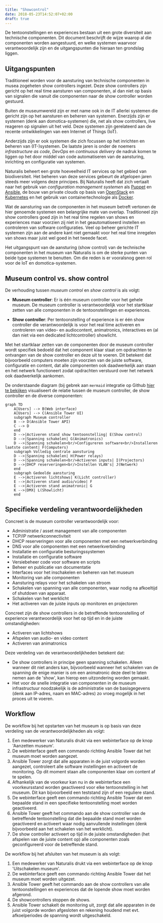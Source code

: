 ```yaml
---
title: "Showcontrol"
date: 2018-05-23T14:52:07+02:00
draft: true
---
```


De tentoonstellingen en experiences bestaan uit een grote diversiteit aan
technische componenten. Dit document beschrijft de wijze waarop al die componenten
worden aangestuurd, en welke systemen waarvoor verantwoordelijk zijn en de
uitgangspunten die hieraan ten grondslag liggen.

## Uitgangspunten

Traditioneel worden voor de aansturing van technische componenten in musea
zogeheten show controllers ingezet. Deze show controllers zijn gericht op het
real time aansturen van componenten, al dan niet op basis van signalen die vanuit
die componenten naar de show controller worden gestuurd.

Buiten de museumwereld zijn er met name ook in de IT allerlei systemen die
gericht zijn op het aansturen en beheren van systemen. Enerzijds zijn er
systemen (denk aan domotica-systemen) die, net als show controllers, live reageren
op signalen uit het veld. Deze systemen zijn gerelateerd aan de recente
ontwikkelingen van een Internet of Things (IoT).

Anderzijds zijn er ook systemen die zich focussen op het inrichten en beheren van
(IT-)systemen. De laatste jaren is onder de noemers *infrastructure as code*,
*DevOps* en *continuous delivery* de nadruk komen te liggen op het door middel
van code automatiseren van de aansturing, inrichting en configuratie van
systemen.

Naturalis beheert een grote hoeveelheid IT services op het gebied van
biodiversiteit. Het beheren van deze services gebeurt de afgelopen jaren steeds
meer volgens deze principes. Bij Naturalis heeft dat zich vertaalt naar het
gebruik van *configuration management systemen* als
[Puppet](https://puppet.com/) en [Ansible](https://www.ansible.com/), de bouw
van private clouds op basis van [OpenStack](https://www.openstack.org/) en
[Kubernetes](https://kubernetes.io/) en het gebruik van containertechnologie als
[Docker](https://www.docker.com/).

Wat de aansturing van de componenten in het museum betreft vertonen de hier
genoemde systemen een belangrijke mate van overlap. Traditioneel zijn show
controllers goed zijn in het real time regelen van shows en experiences maar
voorzien zij niet in het geautomatiseerd instellen en controleren van software
configuraties. Veel op beheer gerichte IT systemen zijn aan de andere kant niet
gemaakt voor het real time inregelen van shows maar juist wel goed in het tweede
facet.

Het uitgangspunt van de aansturing (show control) van de technische componenten
in het museum van Naturalis is om de sterke punten van beide type systemen te
benutten. Om die reden is er vooralsnog geen rol voor de IoT en
domotica-systemen.

## Museum control vs. show control

De verhouding tussen *museum control* en *show control* is als volgt:

* **Museum controller**: Er is één museum controller voor het gehele museum. De
  museum controller is verantwoordelijk voor het startklaar zetten van alle componenten in de
  tentoonstellingen en experiences.

* **Show controller**: Per tentoonstelling of experience is er één
  show controller die verantwoordelijk is voor het real time activeren en
  controleren van video- en audiocontent, animatronics, interactives en (al dan
  niet via een dedicated lichtcontroller) showlicht.

Met het startklaar zetten van de componenten door de museum controller wordt
specifiek bedoeld dat het component klaar staat om opdrachten te ontvangen van
de show controller en deze uit te voeren. Dit betekent dat bijvoorbeeld
computers moeten zijn voorzien van de juiste software, configuratie en content,
dat alle componenten ook daadwerkelijk aan staan en het netwerk functioneert zodat
opdrachten verstuurd over het netwerk ook daadwerkelijk aankomen.

De onderstaande diagram (bij gebrek aan `mermaid` integratie op Github [hier te
bekijken](https://mermaidjs.github.io/mermaid-live-editor/#/view/eyJjb2RlIjoiZ3JhcGggVERcbiAgICBBW1VzZXJzXSAtLT4gQihXZWIgaW50ZXJmYWNlKVxuICAgIEFbVXNlcnNdIC0tPiBDKEFuc2libGUgVG93ZXIgVUkpXG4gICAgc3ViZ3JhcGggTXVzZXVtIGNvbnRyb2xsZXJcbiAgICBCIC0tPiBEKEFuc2libGUgVG93ZXIgQVBJKVxuICAgIEMgLS0-IERcbiAgICBlbmRcbiAgICBEIC0tPnxBY3RpdmVyZW4gc3RhbmQgc2hvdyB0ZW50b29uc3RlbGxpbmd8IEUoU2hvdyBjb250cm9sKVxuICAgIEQgLS0-fFNwYW5uaW5nIHNjaGFrZWxlbnwgRyhBbmltYXRyb25pY3MpXG4gICAgRCAtLT58U3Bhbm5pbmcgc2NoYWtlbGVuPGJyLz5Db25maWd1cmVyZW4gc29mdHdhcmU8YnIvPkluc3RhbGxlcmVuIGxhYXRzdGUgY29udGVudHwgRihDb21wdXRlcnMpXG4gICAgc3ViZ3JhcGggVm9sbGVkaWcgY2VudHJhbGUgYWFuc3R1cmluZ1xuICAgIEQgLS0-fFNwYW5uaW5nIHNjaGFrZWxlbnwgSChQb3dlciByZWxheXMpXG4gICAgRCAtLT58U3Bhbm5pbmcgc2NoYWtlbGVuPGJyLz5BY3RpdmVyZW4gaW5wdXRzfCBJKFByb2plY3RvcnMpXG4gICAgRCAtLT58REhDUCByZXNlcnZlcmluZ2VuPGJyLz5JbnN0ZWxsZW4gVkxBTidzfCBKKE5ldHdlcmspXG4gICAgZW5kXG4gICAgc3ViZ3JhcGggR2VkZWVsZGUgYWFuc3R1cmluZ1xuICAgIEUgLS0-fEFjdGl2ZXJlbiBsaWNodHNob3dzfCBLKExpY2h0IGNvbnRyb2xsZXIpXG4gICAgRSAtLT58QWN0aXZlcmVuIHN0YW5kIGF1ZGlvL3ZpZGVvfCBGXG4gICAgRSAtLT58QWN0aXZlcmVuIHN0YW5kIGFuaW1hdHJvbmljfCBHXG4gICAgSyAtLT58RE1YfCBMKFNob3dsaWNodClcbiAgICBlbmQiLCJtZXJtYWlkIjp7InRoZW1lIjoiZGVmYXVsdCJ9fQ)
visualiseert de relatie tussen de museum controller, de show controller en de
diverse componenten:

```mermaid
graph TD
    A[Users] --> B(Web interface)
    A[Users] --> C(Ansible Tower UI)
    subgraph Museum controller
    B --> D(Ansible Tower API)
    C --> D
    end
    D -->|Activeren stand show tentoonstelling| E(Show control)
    D -->|Spanning schakelen| G(Animatronics)
    D -->|Spanning schakelen<br/>Configureren software<br/>Installeren laatste content| F(Computers)
    subgraph Volledig centrale aansturing
    D -->|Spanning schakelen| H(Power relays)
    D -->|Spanning schakelen<br/>Activeren inputs| I(Projectors)
    D -->|DHCP reserveringen<br/>Instellen VLAN's| J(Netwerk)
    end
    subgraph Gedeelde aansturing
    E -->|Activeren lichtshows| K(Licht controller)
    E -->|Activeren stand audio/video| F
    E -->|Activeren stand animatronic| G
    K -->|DMX| L(Showlicht)
    end
```
## Specifieke verdeling verantwoordelijkheden

Concreet is de museum controller verantwoordelijk voor:

* Administratie / asset management van alle componenten
* TCP/IP netwerkconnectiviteit
* DHCP reserveringen voor alle componenten met een netwerkverbinding
* DNS voor alle componenten met een netwerkverbinding
* Installatie en configuratie besturingssystemen
* Installatie en configuratie software
* Versiebeheer code voor software en scripts
* Beheer en publicatie van documentatie
* Interfaces voor het inschakelen en beheren van het museum
* Monitoring van alle componenten
* Aansturing relays voor het schakelen van stroom
* Schakelen van spanning van alle componenten, waar nodig na afkoeltijd of
  shutdown van apparaat.
* Schakelen van het werklicht
* Het activeren van de juiste inputs op monitoren en projectoren

Concreet zijn de show controllers in de betreffende tentoonstelling of
experience verantwoordelijk voor het op tijd en in de juiste omstandigheden:

* Activeren van lichtshows
* Afspelen van audio- en video content
* Activeren van animatronics

Deze verdeling van de verantwoordelijkheden betekent dat:

* De show controllers in principe geen spanning schakelen. Alleen wanneer dit
  niet anders kan, bijvoorbeeld wanneer het schakelen van de spanning de
  enige manier is om een animatronic deze deel te laten nemen aan de 'show', kan
  hierop een uitzondering worden gemaakt.
* Het voor de snelle integratie van componenten in de museum infrastructuur
  noodzakelijk is de administratie van de basisgegevens (denk aan IP-adres, naam
  en MAC-adres) zo vroeg mogelijk in het proces uit te voeren.

## Workflow

De workflow bij het opstarten van het museum is op basis van deze verdeling van
de verantwoordelijkheden als volgt:

1. Een medewerker van Naturalis drukt via een webinterface op de knop 'Aanzetten
   museum'.
2. De webinterface geeft een commando richting Ansible Tower dat het museum moet
   worden aangezet.
3. Ansible Tower zorgt dat alle apparaten in de juist volgorde worden aangezet,
   controleert alle software instellingen en activeert de monitoring. Op dit
   moment staan alle componenten klaar om content af te spelen.
4. Afhankelijk van de voorkeur kan nu in de webinterface een voorkeursstand
   worden geactiveerd voor elke tentoonstelling in het museum. Dit kan
   bijvoorbeeld een teststand zijn of een reguliere stand.
5. De webinterface geeft een commando richting Ansible Tower dat een bepaalde
   stand in een specifieke tentoonstelling moet worden geactiveerd.
6. Ansible Tower geeft het commando aan de show controller van de betreffende
   tentoonstelling dat die bepaalde stand moet worden geactiveerd en activeert
   waar nodig aanvullende instellingen (denk bijvoorbeeld aan het schakelen van
   het werklicht).
7. De show controller activeert op tijd in de juiste omstandigheden (het
   afspelen van de juiste content op) alle componenten zoals geconfigureerd voor
   de betreffende stand.

De workflow bij het afsluiten van het museum is als volgt:

1. Een medewerker van Naturalis drukt via een webinterface op de knop
   'Uitschakelen museum'.
2. De webinterface geeft een commando richting Ansible Tower dat het museum moet
   worden uitgezet.
3. Ansible Tower geeft het commando aan de show controllers van alle
   tentoonstellingen en experiences dat de lopende show moet worden afgerond.
4. De showcontrollers stoppen de shows.
5. Ansible Tower schakelt de monitoring uit, zorgt dat alle apparaten in de
   juist volgorde worden afgesloten en rekening houdend met evt. afkoelperiodes
   de spanning wordt uitgeschakeld.
